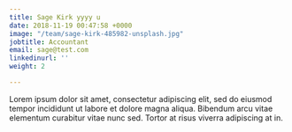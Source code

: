 ```yaml
---
title: Sage Kirk yyyy u
date: 2018-11-19 00:47:58 +0000
image: "/team/sage-kirk-485982-unsplash.jpg"
jobtitle: Accountant
email: sage@test.com
linkedinurl: ''
weight: 2

---
```

Lorem ipsum dolor sit amet, consectetur adipiscing elit, sed do eiusmod tempor incididunt ut labore et dolore magna aliqua. Bibendum arcu vitae elementum curabitur vitae nunc sed. Tortor at risus viverra adipiscing at in.